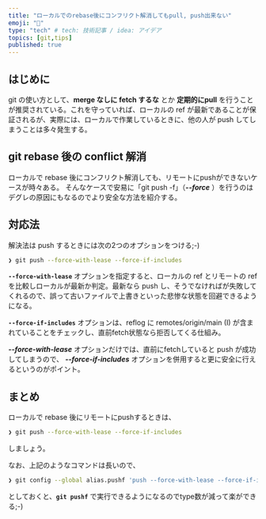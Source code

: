 ```yaml
---
title: "ローカルでのrebase後にコンフリクト解消してもpull, push出来ない"
emoji: "📓"
type: "tech" # tech: 技術記事 / idea: アイデア
topics: [git,tips]
published: true
---
```


## はじめに

git の使い方として、**merge なしに fetch するな** とか **定期的にpull** を行うことが推奨されている。これを守っていれば、ローカルの ref が最新であることが保証されるが、実際には、ローカルで作業しているときに、他の人が push してしまうことは多々発生する。

## git rebase 後の conflict 解消

ローカルで rebase 後にコンフリクト解消しても、リモートにpushができないケースが時々ある。
そんなケースで安易に「git push -f」（***--force*** ）を行うのはデグレの原因にもなるのでより安全な方法を紹介する。

## 対応法

解決法は push するときには次の2つのオプションをつける;-)

```bash
❯ git push --force-with-lease --force-if-includes
```


**`--force-with-lease`** オプションを指定すると、ローカルの ref とリモートの ref を比較しローカルが最新か判定。最新なら push し、そうでなければが失敗してくれるので、誤って古いファイルで上書きといった悲惨な状態を回避できるようになる。

**`--force-if-includes`** オプションは、reflog に remotes/origin/main (I) が含まれていることをチェックし、直前fetch状態なら拒否してくる仕組み。


***--force-with-lease*** オプションだけでは、直前にfetchしていると push が成功してしまうので、
***--force-if-includes*** オプションを併用すると更に安全に行えるというのがポイント。



## まとめ

ローカルで rebase 後にリモートにpushするときは、

```bash
❯ git push --force-with-lease --force-if-includes
```

しましょう。

なお、上記のようなコマンドは長いので、

```bash
❯ git config --global alias.pushf 'push --force-with-lease --force-if-includes'
```

としておくと、**`git pushf`** で実行できるようになるのでtype数が減って楽ができる;-)
